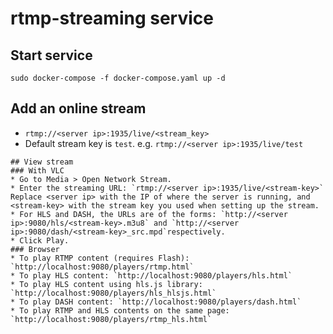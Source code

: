 # rtmp-streaming service
## Start service
`sudo docker-compose -f docker-compose.yaml up -d`
## Add an online stream
* `rtmp://<server ip>:1935/live/<stream_key>`
* Default stream key is `test`. e.g. `rtmp://<server ip>:1935/live/test`
```
## View stream
### With VLC
* Go to Media > Open Network Stream.
* Enter the streaming URL: `rtmp://<server ip>:1935/live/<stream-key>` Replace <server ip> with the IP of where the server is running, and <stream-key> with the stream key you used when setting up the stream.
* For HLS and DASH, the URLs are of the forms: `http://<server ip>:9080/hls/<stream-key>.m3u8` and `http://<server ip>:9080/dash/<stream-key>_src.mpd`respectively.
* Click Play.
### Browser
* To play RTMP content (requires Flash): `http://localhost:9080/players/rtmp.html`
* To play HLS content: `http://localhost:9080/players/hls.html`
* To play HLS content using hls.js library: `http://localhost:9080/players/hls_hlsjs.html`
* To play DASH content: `http://localhost:9080/players/dash.html`
* To play RTMP and HLS contents on the same page: `http://localhost:9080/players/rtmp_hls.html`
